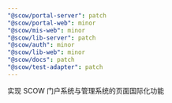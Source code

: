 ```yaml
---
"@scow/portal-server": patch
"@scow/portal-web": minor
"@scow/mis-web": minor
"@scow/lib-server": patch
"@scow/auth": minor
"@scow/lib-web": minor
"@scow/docs": patch
"@scow/test-adapter": patch
---
```


实现 SCOW 门户系统与管理系统的页面国际化功能
